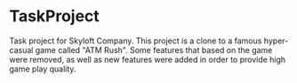 # TaskProject
 Task project for Skyloft Company. 
This project is a clone to a famous hyper-casual game called "ATM Rush". Some features that based on the game were removed, as well as new features were added in order to provide high game play quality.
